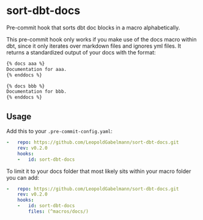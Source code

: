 # sort-dbt-docs
Pre-commit hook that sorts dbt doc blocks in a macro alphabetically.

This pre-commit hook only works if you make use of the docs macro within dbt, since it only iterates over markdown files and ignores yml files. It returns a standardized output of your docs with the format:

```markdown
{% docs aaa %}
Documentation for aaa.
{% enddocs %}

{% docs bbb %}
Documentation for bbb.
{% enddocs %}

```

## Usage
Add this to your `.pre-commit-config.yaml`:
```yml
-   repo: https://github.com/LeopoldGabelmann/sort-dbt-docs.git
    rev: v0.2.0
    hooks:
    -   id: sort-dbt-docs
```

To limit it to your docs folder that most likely sits within your macro folder you can add:
```yml
-   repo: https://github.com/LeopoldGabelmann/sort-dbt-docs.git
    rev: v0.2.0
    hooks:
    -   id: sort-dbt-docs
        files: (^macros/docs/)
```
